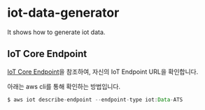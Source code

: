 # iot-data-generator
It shows how to generate iot data.

## IoT Core Endpoint

[IoT Core Endpoint](https://github.com/kyopark2014/IoT-Core-Contents/blob/main/endpoint.md)을 참조하여, 자신의 IoT Endpoint URL을 확인합니다. 

아래는 aws cli를 통해 확인하는 방법입니다. 

```java
$ aws iot describe-endpoint --endpoint-type iot:Data-ATS
```

